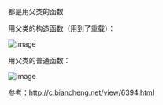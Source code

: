 都是用父类的函数  

用父类的构造函数（用到了重载）：  

![image](https://user-images.githubusercontent.com/74129445/143690212-7a50859e-da89-43ea-9836-77378ef404c9.png)  

用父类的普通函数：  

![image](https://user-images.githubusercontent.com/74129445/143690246-c151bb7d-13ef-4197-89cb-27b4b07bb9ff.png)  

参考：http://c.biancheng.net/view/6394.html
